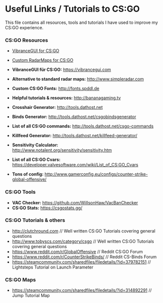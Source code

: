 # Useful Links / Tutorials to CS:GO
This file contains all resources, tools and tutorials I have used to improve my CS:GO experience.

### CS:GO Resources
- [VibranceGUI for CS:GO](https://vibrancegui.com)
- [Custom RadarMaps for CS:GO](https://vibrancegui.com)


- **VibranceGUI für CS:GO:** https://vibrancegui.com
- **Alternative to standard radar maps:** http://www.simpleradar.com
- **Custom CS:GO Fonts:** http://fonts.spddl.de
- **Helpful tutorials & resources:** http://bananagaming.tv
- **Crosshair Generator:** http://tools.dathost.net
- **Binds Generator:** http://tools.dathost.net/csgobindsgenerator
- **List of all CS:GO commands:** http://tools.dathost.net/csgo-commands
- **Killfeed Generator:** http://tools.dathost.net/killfeed-generator/
- **Sensitivity Calculator:** http://www.notalent.org/sensitivity/sensitivity.htm
- **List of all CS:GO Cvars:** https://developer.valvesoftware.com/wiki/List_of_CS:GO_Cvars
- **Tons of config:** http://www.gamerconfig.eu/configs/counter-strike-global-offensive/

### CS:GO Tools
- **VAC Checker:** https://github.com/WillsonHaw/VacBanChecker
- **CS:GO Stats:** https://csgostats.gg/

### CS:GO Tutorials & others
- http://clutchround.com							                                // Well written CS:GO Tutorials covering general questions
- http://www.tobyscs.com/category/csgo					                      // Well written CS:GO Tutorials covering general questions
- https://www.reddit.com/r/GlobalOffensive					                  // Reddit CS:GO Forum
- https://www.reddit.com/r/CounterStrikeBinds/				                // Reddit CS-Binds Forum
- https://steamcommunity.com/sharedfiles/filedetails/?id=379782151		// Lightsteps Tutorial on Launch Parameter

### CS:GO Maps
- https://steamcommunity.com/sharedfiles/filedetails/?id=314892291		// Jump Tutorial Map
